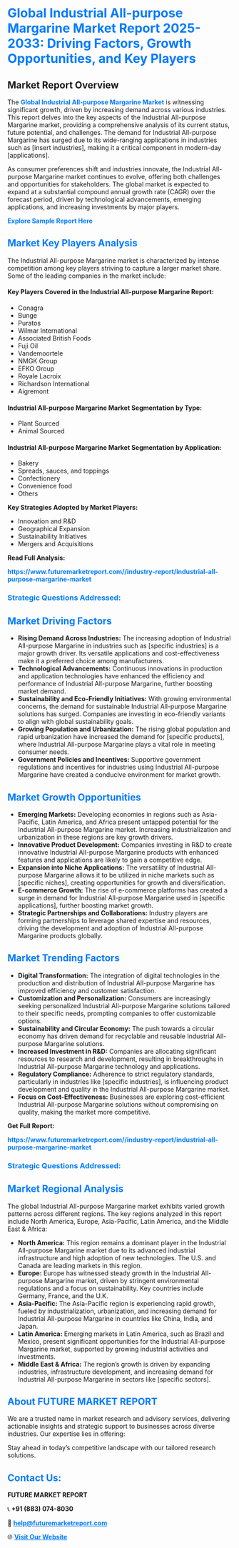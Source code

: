 <h1 style="color: #007BFF;">Global Industrial All-purpose Margarine Market Report 2025-2033: Driving Factors, Growth Opportunities, and Key Players</h1>

<section id="overview">
<h2>Market Report Overview</h2>
<p>The <a href="https://www.futuremarketreport.com//industry-report/industrial-all-purpose-margarine-market" style="color: #007BFF; text-decoration: none;"><strong>Global Industrial All-purpose Margarine Market</strong></a> is witnessing significant growth, driven by increasing demand across various industries. This report delves into the key aspects of the Industrial All-purpose Margarine market, providing a comprehensive analysis of its current status, future potential, and challenges. The demand for Industrial All-purpose Margarine has surged due to its wide-ranging applications in industries such as [insert industries], making it a critical component in modern-day [applications].</p>
<p>As consumer preferences shift and industries innovate, the Industrial All-purpose Margarine market continues to evolve, offering both challenges and opportunities for stakeholders. The global market is expected to expand at a substantial compound annual growth rate (CAGR) over the forecast period, driven by technological advancements, emerging applications, and increasing investments by major players.</p>
</section>

<section id="overview">
<p><a href="https://www.futuremarketreport.com//request-sample/reportId=54786" style="color: #007BFF; text-decoration: none;"><strong>Explore Sample Report Here</strong></a></p>
</section>

<section id="key-players">
<h2 style="color: #007BFF;">Market Key Players Analysis</h2>
<p>The Industrial All-purpose Margarine market is characterized by intense competition among key players striving to capture a larger market share. Some of the leading companies in the market include:</p>
<h4>Key Players Covered in the Industrial All-purpose Margarine Report:</h4>
<ul><li>Conagra</li><li>Bunge</li><li>Puratos</li><li>Wilmar International</li><li>Associated British Foods</li><li>Fuji Oil</li><li>Vandemoortele</li><li>NMGK Group</li><li>EFKO Group</li><li>Royale Lacroix</li><li>Richardson International</li><li>Aigremont</li></ul>
<h4>Industrial All-purpose Margarine Market Segmentation by Type:</h4>
<ul><li>Plant Sourced</li><li>Animal Sourced</li></ul>

<h4>Industrial All-purpose Margarine Market Segmentation by Application:</h4>
<ul><li>Bakery</li><li>Spreads, sauces, and toppings</li><li>Confectionery</li><li>Convenience food</li><li>Others</li></ul>
<p><strong>Key Strategies Adopted by Market Players:</strong></p>
<ul>
<li>Innovation and R&D</li>
<li>Geographical Expansion</li>
<li>Sustainability Initiatives</li>
<li>Mergers and Acquisitions</li>
</ul>
</section>

<section>
<p><strong>Read Full Analysis: </strong></p><a href="https://www.futuremarketreport.com//industry-report/industrial-all-purpose-margarine-market" style="color: #007BFF; text-decoration: none;"><strong>https://www.futuremarketreport.com//industry-report/industrial-all-purpose-margarine-market</strong></a>
<h3 style="color: #007BFF;">Strategic Questions Addressed:</h3>
</section>

<section id="driving-factors">
<h2 style="color: #007BFF;">Market Driving Factors</h2>
<ul>
<li><strong>Rising Demand Across Industries:</strong> The increasing adoption of Industrial All-purpose Margarine in industries such as [specific industries] is a major growth driver. Its versatile applications and cost-effectiveness make it a preferred choice among manufacturers.</li>
<li><strong>Technological Advancements:</strong> Continuous innovations in production and application technologies have enhanced the efficiency and performance of Industrial All-purpose Margarine, further boosting market demand.</li>
<li><strong>Sustainability and Eco-Friendly Initiatives:</strong> With growing environmental concerns, the demand for sustainable Industrial All-purpose Margarine solutions has surged. Companies are investing in eco-friendly variants to align with global sustainability goals.</li>
<li><strong>Growing Population and Urbanization:</strong> The rising global population and rapid urbanization have increased the demand for [specific products], where Industrial All-purpose Margarine plays a vital role in meeting consumer needs.</li>
<li><strong>Government Policies and Incentives:</strong> Supportive government regulations and incentives for industries using Industrial All-purpose Margarine have created a conducive environment for market growth.</li>
</ul>
</section>

<section id="growth-opportunities">
<h2 style="color: #007BFF;">Market Growth Opportunities</h2>
<ul>
<li><strong>Emerging Markets:</strong> Developing economies in regions such as Asia-Pacific, Latin America, and Africa present untapped potential for the Industrial All-purpose Margarine market. Increasing industrialization and urbanization in these regions are key growth drivers.</li>
<li><strong>Innovative Product Development:</strong> Companies investing in R&D to create innovative Industrial All-purpose Margarine products with enhanced features and applications are likely to gain a competitive edge.</li>
<li><strong>Expansion into Niche Applications:</strong> The versatility of Industrial All-purpose Margarine allows it to be utilized in niche markets such as [specific niches], creating opportunities for growth and diversification.</li>
<li><strong>E-commerce Growth:</strong> The rise of e-commerce platforms has created a surge in demand for Industrial All-purpose Margarine used in [specific applications], further boosting market growth.</li>
<li><strong>Strategic Partnerships and Collaborations:</strong> Industry players are forming partnerships to leverage shared expertise and resources, driving the development and adoption of Industrial All-purpose Margarine products globally.</li>
</ul>
</section>

<section id="trending-factors">
<h2 style="color: #007BFF;">Market Trending Factors</h2>
<ul>
<li><strong>Digital Transformation:</strong> The integration of digital technologies in the production and distribution of Industrial All-purpose Margarine has improved efficiency and customer satisfaction.</li>
<li><strong>Customization and Personalization:</strong> Consumers are increasingly seeking personalized Industrial All-purpose Margarine solutions tailored to their specific needs, prompting companies to offer customizable options.</li>
<li><strong>Sustainability and Circular Economy:</strong> The push towards a circular economy has driven demand for recyclable and reusable Industrial All-purpose Margarine solutions.</li>
<li><strong>Increased Investment in R&D:</strong> Companies are allocating significant resources to research and development, resulting in breakthroughs in Industrial All-purpose Margarine technology and applications.</li>
<li><strong>Regulatory Compliance:</strong> Adherence to strict regulatory standards, particularly in industries like [specific industries], is influencing product development and quality in the Industrial All-purpose Margarine market.</li>
<li><strong>Focus on Cost-Effectiveness:</strong> Businesses are exploring cost-efficient Industrial All-purpose Margarine solutions without compromising on quality, making the market more competitive.</li>
</ul>
</section>

<section>
<p><strong>Get Full Report: </strong></p><a href="https://www.futuremarketreport.com//industry-report/industrial-all-purpose-margarine-market" style="color: #007BFF; text-decoration: none;"><strong>https://www.futuremarketreport.com//industry-report/industrial-all-purpose-margarine-market</strong></a>
<h3 style="color: #007BFF;">Strategic Questions Addressed:</h3>
</section>


<section id="regional-analysis">
<h2 style="color: #007BFF;">Market Regional Analysis</h2>
<p>The global Industrial All-purpose Margarine market exhibits varied growth patterns across different regions. The key regions analyzed in this report include North America, Europe, Asia-Pacific, Latin America, and the Middle East & Africa:</p>
<ul>
<li><strong>North America:</strong> This region remains a dominant player in the Industrial All-purpose Margarine market due to its advanced industrial infrastructure and high adoption of new technologies. The U.S. and Canada are leading markets in this region.</li>
<li><strong>Europe:</strong> Europe has witnessed steady growth in the Industrial All-purpose Margarine market, driven by stringent environmental regulations and a focus on sustainability. Key countries include Germany, France, and the U.K.</li>
<li><strong>Asia-Pacific:</strong> The Asia-Pacific region is experiencing rapid growth, fueled by industrialization, urbanization, and increasing demand for Industrial All-purpose Margarine in countries like China, India, and Japan.</li>
<li><strong>Latin America:</strong> Emerging markets in Latin America, such as Brazil and Mexico, present significant opportunities for the Industrial All-purpose Margarine market, supported by growing industrial activities and investments.</li>
<li><strong>Middle East & Africa:</strong> The region’s growth is driven by expanding industries, infrastructure development, and increasing demand for Industrial All-purpose Margarine in sectors like [specific sectors].</li>
</ul>
</section>

<footer>
<h2 style="color: #007BFF;">About FUTURE MARKET REPORT</h2>
<p>We are a trusted name in market research and advisory services, delivering actionable insights and strategic support to businesses across diverse industries. Our expertise lies in offering:</p>

<p>Stay ahead in today’s competitive landscape with our tailored research solutions.</p>

<h2 style="color: #007BFF;">Contact Us:</h2>
<p><strong>FUTURE MARKET REPORT</strong></p>
<p>📞 <strong>+91 (883) 074-8030</strong></p>
<p>📧 <strong><a href="mailto:help@futuremarketreport.com" style="color: #007BFF;">help@futuremarketreport.com</a></strong></p>
<p>🌐 <strong><a href="https://www.futuremarketreport.com/" style="color: #007BFF;">Visit Our Website</a></strong></p>
</footer>